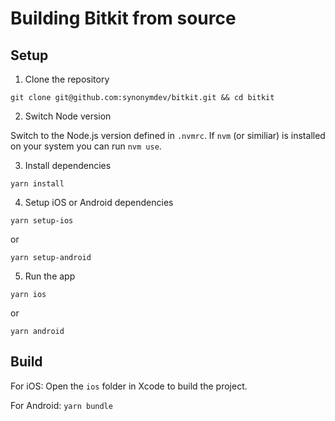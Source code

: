 # Building Bitkit from source

## Setup

1. Clone the repository

```shell
git clone git@github.com:synonymdev/bitkit.git && cd bitkit
```

2. Switch Node version

Switch to the Node.js version defined in `.nvmrc`. If `nvm` (or similiar) is installed on your system you can run `nvm use`.

3. Install dependencies

```shell
yarn install
```

4. Setup iOS or Android dependencies

```shell
yarn setup-ios
```

or

```shell
yarn setup-android
```

5. Run the app

```shell
yarn ios
```

or

```shell
yarn android
```

## Build

For iOS: Open the `ios` folder in Xcode to build the project.

For Android: `yarn bundle`
